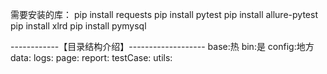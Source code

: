 需要安装的库：
pip install requests
pip install pytest
pip install allure-pytest
pip install xlrd
pip install pymysql

------------【目录结构介绍】-------------------
base:热
bin:是
config:地方
data:
logs:
page:
report:
testCase:
utils:
